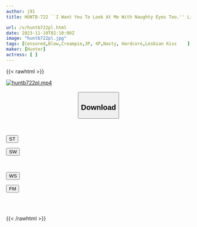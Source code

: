```yaml
---
author: j91
title: HUNTB-722 ``I Want You To Look At Me With Naughty Eyes Too.'' Life In A Share House With Boyish Girls Who Are Like Male Friends Has Completely Changed! Sexual Desire Coming Out In A Harem Orgy!

url: /v/huntb722pl.html
date: 2023-11-10T02:10:00Z
image: "huntb722pl.jpg"
tags: [Censored,Blow,Creampie,3P, 4P,Nasty, Hardcore,Lesbian Kiss	 ]
maker: [Hunter]
actress: [ ]
---
```



{{< rawhtml >}}

<div class="video" data-videoid="LYX6ROxo2RS4aL">
    <a href="javascript:;">
        <img src="https://my.j91.asia/v/huntb722pl.jpg" width="WIDTH" height="HEIGHT" alt="huntb722pl.mp4" loading="lazy">
    </a>
</div>

<script type="text/javascript" src="https://j91.asia/asset/on-demand-st.js"></script>

<br>
  <link rel="stylesheet" href="https://j91.asia/asset/bs5.css">
  
  <center>
  <button class="btn btn-primary" type="button" data-bs-toggle="collapse" data-bs-target=".multi-collapse" aria-expanded="false" aria-controls="multiCollapseExample1 multiCollapseExample2"><h2>Download</h2></button></center>
</p>
<div class="row">
  <div class="col">
    <div class="collapse multi-collapse" id="multiCollapseExample1">
      <div class="card card-body">
	      	      <br>
<div class="buttons">  
<p><a href="https://streamtape.to/v/LYX6ROxo2RS4aL" target="_blank"><button class="btn-hover color-3"><i class="fa fa-download"></i> ST</button></a></p>
<p><a href="https://sfastwish.com/r7ly3os5krz3" target="_blank"><button class="btn-hover color-2"><i class="fa fa-download"></i> SW</button></a></p></div>
    </div>
  </div>
</div>
  <div class="col">
    <div class="collapse multi-collapse" id="multiCollapseExample2">
      <div class="card card-body">
	      <br>
<div class="buttons">
<p><a href="javascript:;" target="_blank"><button class="btn-hover color-9"><i class="fa fa-download"></i> WS</button></a></p>
<p><a href="javascript:;" target="_blank"><button class="btn-hover color-8"><i class="fa fa-download"></i> FM</button></a></p></div>
<br><br>
      </div>
    </div>
  </div>
</div>

{{< /rawhtml >}}
